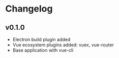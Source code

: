 # Changelog

## v0.1.0

- Electron build plugin added
- Vue ecosystem plugins added: vuex, vue-router
- Base application with vue-cli
